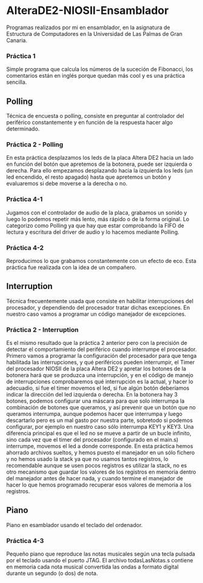 # AlteraDE2-NIOSII-Ensamblador
Programas realizados por mi en ensamblador, en la asignatura de Estructura de Computadores en la Universidad de Las Palmas de Gran Canaria.

### Práctica 1
Simple programa que calcula los números de la suceción de Fibonacci, los comentarios están en inglés porque quedan más cool y es una práctica sencilla.

## Polling
Técnica de encuesta o polling, consiste en preguntar al controlador del periférico constantemente y en función de la respuesta hacer algo determinado.

### Práctica 2 - Polling
En esta práctica desplazamos los leds de la placa Altera DE2 hacia un lado en función del botón que apretemos de la botonera, puede ser izquierda o derecha.
Para ello empezamos desplazando hacia la izquierda los leds (un led encendido, el resto apagado) hasta que apretemos un botón y evaluaremos si debe moverse a la derecha o no.

### Práctica 4-1
Jugamos con el controlador de audio de la placa, grabamos un sonido y luego lo podemos repetir más lento, más rápido o de la forma original.
Lo categorizo como Polling ya que hay que estar comprobando la FIFO de lectura y escritura del driver de audio y lo hacemos mediante Polling.

### Práctica 4-2
Reproducimos lo que grabamos constantemente con un efecto de eco. Esta práctica fue realizada con la idea de un compañero.

## Interruption
Técnica frecuentemente usada que consiste en habilitar interrupciones del procesador, y dependiendo del procesador tratar dichas excepciones.
En nuestro caso vamos a programar un código manejador de excepciones.

### Práctica 2 - Interruption
Es el mismo resultado que la práctica 2 anterior pero con la precisión de detectar el comportamiento del periférico cuando interrumpe el procesador.
Primero vamos a programar la configuración del procesador para que tenga habilitada las interrupciones, y qué periféricos pueden interrumpir, el Timer del procesador NIOSII de la placa Altera DE2 y apretar los botones de la botonera hará que se produzca una interrupción, y en el código de manejo de interrupciones comprobaremos qué interrupción es la actual, y hacer lo adecuadio, si fue el timer movemos el led, si fue algún botón deberíamos indicar la dirección del led izquierda o derecha.
En la botonera hay 3 botones, podemos configurar una máscara para que solo interrumpa la combinación de botones que queramos, y así prevenir que un botón que no queramos interrumpa, aunque podemos hacer que interrumpa y luego descartarlo pero es un mal gasto por nuestra parte, sobretodo si podemos configurar, por ejemplo en nuestro caso sólo interrumpa KEY1 y KEY3.
Una diferencia principal es que el led no se mueve a partir de un bucle infinito, sino cada vez que el timer del procesador (configurado en el main.s) interrumpe, movemos el led a donde corresponde.
En esta práctica hemos ahorrado archivos sueltos, y hemos puesto el manejador en un sólo fichero y no hemos usado la stack ya que no usamos tantos registros, lo recomendable aunque se usen pocos registros es utilizar la stack, no es otro mecanismo que guardar los valores de los registros en memoria dentro del manejador antes de hacer nada, y cuando termine el manejador de hacer lo que hemos programado recuperar esos valores de memoria a los registros.

## Piano
Piano en esamblador usando el teclado del ordenador.

### Práctica 4-3
Pequeño piano que reproduce las notas musicales según una tecla pulsada por el teclado usando el puerto JTAG.
El archivo todasLasNotas.s contiene en memoria cada nota musical convertida las ondas a formato digital durante un segundo (o dos) de nota.